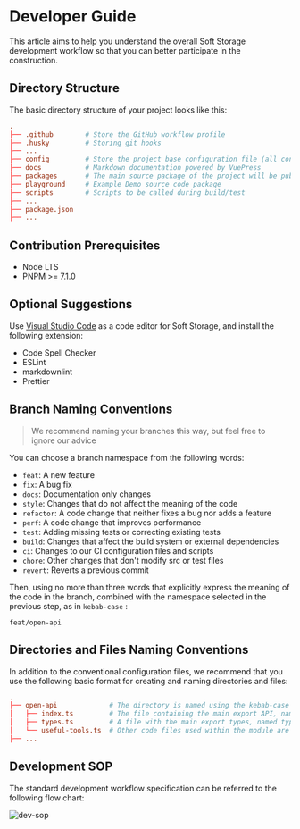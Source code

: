 # Developer Guide

This article aims to help you understand the overall Soft Storage development workflow so that you can better participate in the construction.

## Directory Structure

The basic directory structure of your project looks like this:

<CodeScroll>

```toml
.
├── .github        # Store the GitHub workflow profile
├── .husky         # Storing git hooks
├── ...
├── config         # Store the project base configuration file (all configurations are inherited here)
├── docs           # Markdown documentation powered by VuePress
├── packages       # The main source package of the project will be published to npm
├── playground     # Example Demo source code package
├── scripts        # Scripts to be called during build/test
├── ...
├── package.json
├── ...
```

</CodeScroll>

## Contribution Prerequisites

- Node LTS
- PNPM >= 7.1.0

## Optional Suggestions

Use [Visual Studio Code](https://code.visualstudio.com/) as a code editor for Soft Storage, and install the following extension:

- Code Spell Checker
- ESLint
- markdownlint
- Prettier

## Branch Naming Conventions

> We recommend naming your branches this way, but feel free to ignore our advice

You can choose a branch namespace from the following words:

- `feat`: A new feature
- `fix`: A bug fix
- `docs`: Documentation only changes
- `style`: Changes that do not affect the meaning of the code
- `refactor`: A code change that neither fixes a bug nor adds a feature
- `perf`: A code change that improves performance
- `test`: Adding missing tests or correcting existing tests
- `build`: Changes that affect the build system or external dependencies
- `ci`: Changes to our CI configuration files and scripts
- `chore`: Other changes that don't modify src or test files
- `revert`: Reverts a previous commit

Then, using no more than three words that explicitly express the meaning of the code in the branch, combined with the namespace selected in the previous step, as in `kebab-case` :

<CodeScroll>

```text
feat/open-api
```

</CodeScroll>

## Directories and Files Naming Conventions

In addition to the conventional configuration files, we recommend that you use the following basic format for creating and naming directories and files:

<CodeScroll>

```toml
.
├── open-api             # The directory is named using the kebab-case style, as a module
│   ├── index.ts         # The file containing the main export API, named index, that serves as an import source for other modules
│   ├── types.ts         # A file with the main export types, named types, that serves as an import source for other modules
│   └── useful-tools.ts  # Other code files used within the module are also named in the kebab-case style
├── ...
```

</CodeScroll>

## Development SOP

The standard development workflow specification can be referred to the following flow chart:

![dev-sop](~@imgs/guide/other/developer-guide/dev-sop-en.png)
